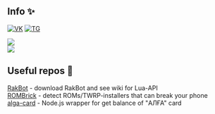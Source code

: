 ## Info ✨

[![VK](https://img.shields.io/badge/-VK-4680C2?style=flat-square&logo=vK&logoColor=white)](https://vk.com/kizzn)
[![TG](https://img.shields.io/badge/-Telegram-26A5E4?style=flat-square&logo=telegram&logoColor=white)](https://t.me/kizzn)

<a href="#">
  <img src="https://github-readme-stats.vercel.app/api?username=k1zn&theme=dark&show_icons=true&hide_border=true&count_private=true"/>
</a>
<br>
<a href="#">
  <img src="https://komarev.com/ghpvc/?username=k1zn&color=blueviolet"/>
</a>


## Useful repos 🤔

[RakBot](https://github.com/k1zn/RakBot) - download RakBot and see wiki for Lua-API<br>
[ROMBrick](https://github.com/k1zn/ROMBrick) - detect ROMs/TWRP-installers that can break your phone<br>
[alga-card](https://github.com/k1zn/alga-card) - Node.js wrapper for get balance of "АЛҒА" card
